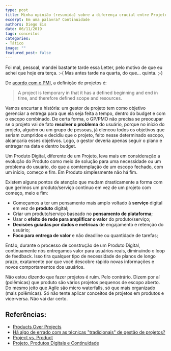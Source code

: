 ```yaml
---
type: post
title: Minha opinião (resumida) sobre a diferença crucial entre Projeto e Produto
excerpt: Em uma palavra? Continuidade
authors: Diego Eis
date: 06/11/2019
tags: conceitos
categories:
- Tático
image: ""
featured_post: false
---
```


Foi mal, pessoal, mandei bastante tarde essa Letter, pelo motivo de que
eu achei que hoje era terça. :-(
Mas antes tarde na quarta, do que... quinta. ;-)


De [acordo com o PMI](https://www.pmi.org/about/learn-about-pmi/what-is-project-management),
a definição de projetos é:

> A project is temporary in that it has a defined beginning and end in time, and therefore defined scope and resources.

Vamos encurtar a história: um gestor de projeto tem como objetivo
gerenciar a entrega para que ela seja feita a tempo, dentro do budget e
com o escopo combinado. De certa forma, o GP/PMO não precisa se
preocupar se o projeto vai de fato **resolver o problema** do usuário,
porque no início do projeto, alguém ou um grupo de pessoas, já elencou
todos os objetivos que seriam cumpridos e decidiu que o projeto, feito
nesse determinado escopo, alcançaria esses objetivos. Logo, o gestor
deveria apenas seguir o plano e entregar na data e dentro budget.

Um Produto Digital, diferente de um Projeto, leva mais em consideração a
evolução do Produto como meio de solução para uma necessidade ou um
problema do usuário, do que a comtemplação de um escopo fechado, com um
início, começo e fim. Em Produto simplesmente não há fim.

Existem alguns pontos de atenção que mudam drasticamente a forma com que
gerimos um produto/serviço contínuo em vez de um projeto com começo,
meio e fim:

- Começamos a ter um pensamento mais amplo voltado à **serviço** digital
em vez de **produto** digital;
- Criar um produto/serviço baseado no **pensamento de plataforma**;
- Usar o **efeito de rede para amplificar o valor** do produto/serviço;
- **Decisões guiadas por dados e métricas** de engajamento e retenção do
usuário;
- **Foco para entrega de valor** e não deadline ou quantidade de
tarefas;

Então, durante o processo de construção de um Produto Digital,
continuamente nós entregamos valor para usuários reais, diminuindo o
loop de feedback. Isso tira qualquer tipo de necessidade de planos de
longo prazo, exatamente por que você descobre rápido novas informações e
novos comportamentos dos usuários.

Não estou dizendo que fazer projetos é ruim. Pelo contrário. Dizem por
aí (polêmicas) que produto são vários projetos pequenos de escopo
aberto. Do mesmo jeito que Agile são micro waterfalls, só que mais
organizado (mais polêmicas).
Só não tente aplicar conceitos de projetos em produtos e vice-versa. Não
vai dar certo.

## Referências:

-   [Products Over Projects](https://martinfowler.com/articles/products-over-projects.html)
-   [Há algo de errado com as técnicas "tradicionais" de gestão de projetos?](http://blog.plataformatec.com.br/2018/02/ha-algo-de-errado-com-as-tecnicas-tradicionais-de-gestao-de-projetos/)
-   [Project vs. Product](https://www.thoughtworks.com/insights/blog/project-vs-product)
-   [Projeto, Produtos Digitais e Continuidade](https://diegoeis.com/projetos-produtos-digitais-continuidade/)
